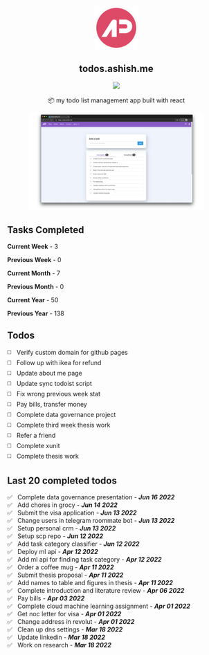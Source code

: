 <p align="center">
  <img src="https://raw.githubusercontent.com/ashishdotme/assets/master/logo.png" alt="drawing" width="100"/>
</p>

<h2 align="center">todos.ashish.me</h2>

<p align="center">
<a href="https://img.shields.io/github/last-commit/ashishdotme/todos.ashish.me?style=for-the-badge"><img src="https://img.shields.io/github/last-commit/ashishdotme/todos.ashish.me?style=for-the-badge"></a>
</p>

<p align="center">📦 my todo list management app built with react </p>

<div style='margin:0 auto;width:80%;'>
  <img src="./assets/todos.png" alt="drawing"/>
</div>

## Tasks Completed

<!-- week starts --><b>Current Week</b> - 3 
 <b>Previous Week</b> - 0<!-- week ends --><br>
<!-- month starts --><b>Current Month</b> - 7 
 <b>Previous Month</b> - 0<!-- month ends --><br>
<!-- year starts --><b>Current Year</b> - 50 
 <b>Previous Year</b> - 138<!-- year ends --><br>

## Todos

<!-- todos starts -->
◻️ &nbsp; Verify custom domain for github pages<br>◻️ &nbsp; Follow up with ikea for refund<br>◻️ &nbsp; Update about me page<br>◻️ &nbsp; Update sync todoist script<br>◻️ &nbsp; Fix wrong previous week stat<br>◻️ &nbsp; Pay bills, transfer money<br>◻️ &nbsp; Complete data governance project<br>◻️ &nbsp; Complete third week thesis work<br>◻️ &nbsp; Refer a friend<br>◻️ &nbsp; Complete xunit<br>◻️ &nbsp; Complete thesis work
<!-- todos ends -->

## Last 20 completed todos

<!-- completed starts -->
✅ &nbsp; Complete data governance presentation - **_Jun 16 2022_**<br>✅ &nbsp; Add chores in grocy - **_Jun 14 2022_**<br>✅ &nbsp; Submit the visa application - **_Jun 13 2022_**<br>✅ &nbsp; Change users in telegram roommate bot - **_Jun 13 2022_**<br>✅ &nbsp; Setup personal crm - **_Jun 13 2022_**<br>✅ &nbsp; Setup scp repo - **_Jun 12 2022_**<br>✅ &nbsp; Add task category classifier - **_Jun 12 2022_**<br>✅ &nbsp; Deploy ml api - **_Apr 12 2022_**<br>✅ &nbsp; Add ml api for finding task category - **_Apr 12 2022_**<br>✅ &nbsp; Order a coffee mug - **_Apr 11 2022_**<br>✅ &nbsp; Submit thesis proposal - **_Apr 11 2022_**<br>✅ &nbsp; Add names to table and figures in thesis - **_Apr 11 2022_**<br>✅ &nbsp; Complete introduction and literature review - **_Apr 06 2022_**<br>✅ &nbsp; Pay bills - **_Apr 03 2022_**<br>✅ &nbsp; Complete cloud machine learning assignment - **_Apr 01 2022_**<br>✅ &nbsp; Get noc letter for visa - **_Apr 01 2022_**<br>✅ &nbsp; Change address in revolut - **_Apr 01 2022_**<br>✅ &nbsp; Clean up dns settings - **_Mar 18 2022_**<br>✅ &nbsp; Update linkedin - **_Mar 18 2022_**<br>✅ &nbsp; Work on research - **_Mar 18 2022_**
<!-- completed ends -->
